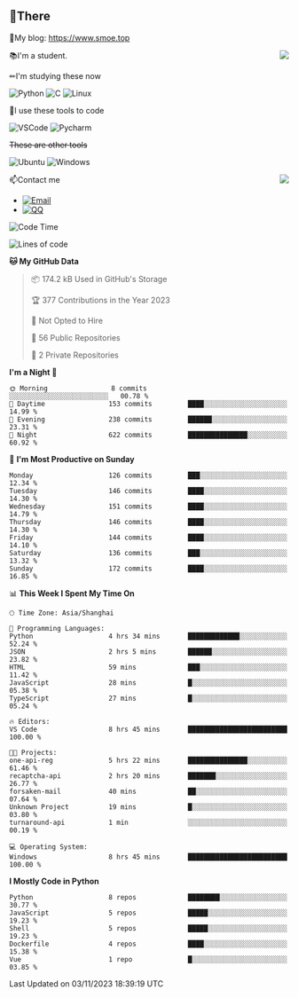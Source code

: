 
## 👏There

📰My blog: https://www.smoe.top

<img align="right" src="https://github-readme-stats.vercel.app/api/top-langs/?username=AkashiCoin"/>


📚I'm a student.

✏I'm studying these now

![Python](https://img.shields.io/badge/-Python-blue?style=flat-square&logo=Python&logoColor=fff)
![C](https://img.shields.io/badge/-C-585858?style=flat-square&logo=C&logoColor=fff)
![Linux](https://img.shields.io/badge/-Linux-black?style=flat-square&logo=Linux&logoColor=fff)

🔨I use these tools to code

![VSCode](https://img.shields.io/badge/-VSCode-blue?style=flat-square&logo=visualstudiocode&logoColor=fff)
![Pycharm](https://img.shields.io/badge/-Pycharm-green?style=flat-square&logo=pycharm&logoColor=fff)

 ~~These are other tools~~

![Ubuntu](https://img.shields.io/badge/-Ubuntu-orange?style=flat-square&logo=Ubuntu&logoColor=fff)
![Windows](https://img.shields.io/badge/-Windows-blue?style=flat-square&logo=Windows&logoColor=fff)

<img align="right" src="https://github-readme-stats.vercel.app/api?username=AkashiCoin" />


📫Contact me

* [![Email](https://img.shields.io/badge/Email-l1040186796@gmail.com-1?style=social&logoColor=fff)](mailto:l1040186796@gmail.com)
* [![QQ](https://img.shields.io/badge/QQ-1040186796-1?style=social&logoColor=fff)](tencent://AddContact/?fromId=45&fromSubId=1&subcmd=all&uin=1040186796&website=www.oicqzone.com)

<!--START_SECTION:waka-->
![Code Time](http://img.shields.io/badge/Code%20Time-964%20hrs%2012%20mins-blue)

![Lines of code](https://img.shields.io/badge/From%20Hello%20World%20I%27ve%20Written-242.2%20thousand%20lines%20of%20code-blue)

**🐱 My GitHub Data** 

> 📦 174.2 kB Used in GitHub's Storage 
 > 
> 🏆 377 Contributions in the Year 2023
 > 
> 🚫 Not Opted to Hire
 > 
> 📜 56 Public Repositories 
 > 
> 🔑 2 Private Repositories 
 > 
**I'm a Night 🦉** 

```text
🌞 Morning                8 commits           ░░░░░░░░░░░░░░░░░░░░░░░░░   00.78 % 
🌆 Daytime                153 commits         ████░░░░░░░░░░░░░░░░░░░░░   14.99 % 
🌃 Evening                238 commits         ██████░░░░░░░░░░░░░░░░░░░   23.31 % 
🌙 Night                  622 commits         ███████████████░░░░░░░░░░   60.92 % 
```
📅 **I'm Most Productive on Sunday** 

```text
Monday                   126 commits         ███░░░░░░░░░░░░░░░░░░░░░░   12.34 % 
Tuesday                  146 commits         ████░░░░░░░░░░░░░░░░░░░░░   14.30 % 
Wednesday                151 commits         ████░░░░░░░░░░░░░░░░░░░░░   14.79 % 
Thursday                 146 commits         ████░░░░░░░░░░░░░░░░░░░░░   14.30 % 
Friday                   144 commits         ████░░░░░░░░░░░░░░░░░░░░░   14.10 % 
Saturday                 136 commits         ███░░░░░░░░░░░░░░░░░░░░░░   13.32 % 
Sunday                   172 commits         ████░░░░░░░░░░░░░░░░░░░░░   16.85 % 
```


📊 **This Week I Spent My Time On** 

```text
🕑︎ Time Zone: Asia/Shanghai

💬 Programming Languages: 
Python                   4 hrs 34 mins       █████████████░░░░░░░░░░░░   52.24 % 
JSON                     2 hrs 5 mins        ██████░░░░░░░░░░░░░░░░░░░   23.82 % 
HTML                     59 mins             ███░░░░░░░░░░░░░░░░░░░░░░   11.42 % 
JavaScript               28 mins             █░░░░░░░░░░░░░░░░░░░░░░░░   05.38 % 
TypeScript               27 mins             █░░░░░░░░░░░░░░░░░░░░░░░░   05.24 % 

🔥 Editors: 
VS Code                  8 hrs 45 mins       █████████████████████████   100.00 % 

🐱‍💻 Projects: 
one-api-reg              5 hrs 22 mins       ███████████████░░░░░░░░░░   61.46 % 
recaptcha-api            2 hrs 20 mins       ███████░░░░░░░░░░░░░░░░░░   26.77 % 
forsaken-mail            40 mins             ██░░░░░░░░░░░░░░░░░░░░░░░   07.64 % 
Unknown Project          19 mins             █░░░░░░░░░░░░░░░░░░░░░░░░   03.80 % 
turnaround-api           1 min               ░░░░░░░░░░░░░░░░░░░░░░░░░   00.19 % 

💻 Operating System: 
Windows                  8 hrs 45 mins       █████████████████████████   100.00 % 
```

**I Mostly Code in Python** 

```text
Python                   8 repos             ████████░░░░░░░░░░░░░░░░░   30.77 % 
JavaScript               5 repos             █████░░░░░░░░░░░░░░░░░░░░   19.23 % 
Shell                    5 repos             █████░░░░░░░░░░░░░░░░░░░░   19.23 % 
Dockerfile               4 repos             ████░░░░░░░░░░░░░░░░░░░░░   15.38 % 
Vue                      1 repo              █░░░░░░░░░░░░░░░░░░░░░░░░   03.85 % 
```




 Last Updated on 03/11/2023 18:39:19 UTC
<!--END_SECTION:waka-->
